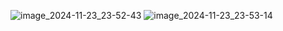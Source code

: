 ![image_2024-11-23_23-52-43](https://github.com/user-attachments/assets/992765e7-1be6-4d13-9fc8-50ff20153256)
![image_2024-11-23_23-53-14](https://github.com/user-attachments/assets/6caf7d49-7b43-44a1-9365-ba1f3b941779)
